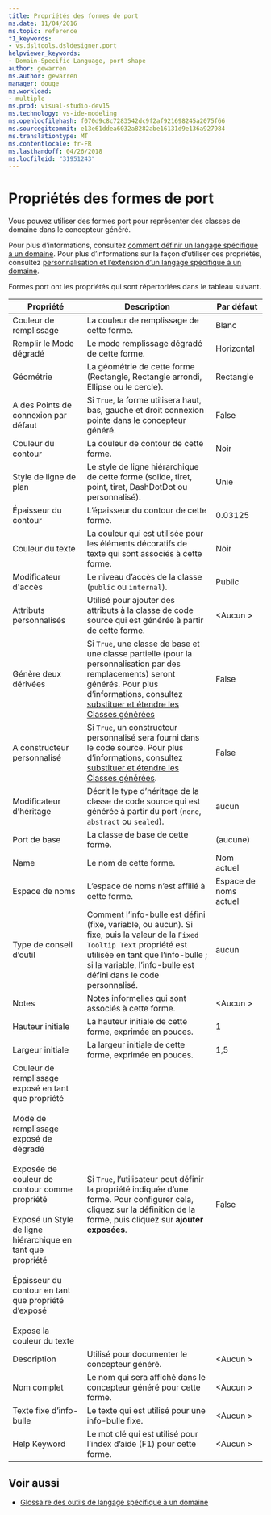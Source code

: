 ```yaml
---
title: Propriétés des formes de port
ms.date: 11/04/2016
ms.topic: reference
f1_keywords:
- vs.dsltools.dsldesigner.port
helpviewer_keywords:
- Domain-Specific Language, port shape
author: gewarren
ms.author: gewarren
manager: douge
ms.workload:
- multiple
ms.prod: visual-studio-dev15
ms.technology: vs-ide-modeling
ms.openlocfilehash: f070d9c8c7283542dc9f2af921698245a2075f66
ms.sourcegitcommit: e13e61ddea6032a8282abe16131d9e136a927984
ms.translationtype: MT
ms.contentlocale: fr-FR
ms.lasthandoff: 04/26/2018
ms.locfileid: "31951243"
---
```

# <a name="properties-of-port-shapes"></a>Propriétés des formes de port
Vous pouvez utiliser des formes port pour représenter des classes de domaine dans le concepteur généré.

 Pour plus d’informations, consultez [comment définir un langage spécifique à un domaine](../modeling/how-to-define-a-domain-specific-language.md). Pour plus d’informations sur la façon d’utiliser ces propriétés, consultez [personnalisation et l’extension d’un langage spécifique à un domaine](../modeling/customizing-and-extending-a-domain-specific-language.md).

 Formes port ont les propriétés qui sont répertoriées dans le tableau suivant.

|Propriété|Description|Par défaut|
|--------------|-----------------|-------------|
|Couleur de remplissage|La couleur de remplissage de cette forme.|Blanc|
|Remplir le Mode dégradé|Le mode remplissage dégradé de cette forme.|Horizontal|
|Géométrie|La géométrie de cette forme (Rectangle, Rectangle arrondi, Ellipse ou le cercle).|Rectangle|
|A des Points de connexion par défaut|Si `True`, la forme utilisera haut, bas, gauche et droit connexion pointe dans le concepteur généré.|False|
|Couleur du contour|La couleur de contour de cette forme.|Noir|
|Style de ligne de plan|Le style de ligne hiérarchique de cette forme (solide, tiret, point, tiret, DashDotDot ou personnalisé).|Unie|
|Épaisseur du contour|L’épaisseur du contour de cette forme.|0.03125|
|Couleur du texte|La couleur qui est utilisée pour les éléments décoratifs de texte qui sont associés à cette forme.|Noir|
|Modificateur d'accès|Le niveau d’accès de la classe (`public` ou `internal`).|Public|
|Attributs personnalisés|Utilisé pour ajouter des attributs à la classe de code source qui est générée à partir de cette forme.|\<Aucun >|
|Génère deux dérivées|Si `True`, une classe de base et une classe partielle (pour la personnalisation par des remplacements) seront générés. Pour plus d’informations, consultez [substituer et étendre les Classes générées](../modeling/overriding-and-extending-the-generated-classes.md)|False|
|A constructeur personnalisé|Si `True`, un constructeur personnalisé sera fourni dans le code source. Pour plus d’informations, consultez [substituer et étendre les Classes générées](../modeling/overriding-and-extending-the-generated-classes.md).|False|
|Modificateur d’héritage|Décrit le type d’héritage de la classe de code source qui est générée à partir du port (`none`, `abstract` ou `sealed`).|aucun|
|Port de base|La classe de base de cette forme.|(aucune)|
|Name|Le nom de cette forme.|Nom actuel|
|Espace de noms|L’espace de noms n’est affilié à cette forme.|Espace de noms actuel|
|Type de conseil d’outil|Comment l’info-bulle est défini (fixe, variable, ou aucun). Si fixe, puis la valeur de la `Fixed Tooltip Text` propriété est utilisée en tant que l’info-bulle ; si la variable, l’info-bulle est défini dans le code personnalisé.|aucun|
|Notes|Notes informelles qui sont associés à cette forme.|\<Aucun >|
|Hauteur initiale|La hauteur initiale de cette forme, exprimée en pouces.|1|
|Largeur initiale|La largeur initiale de cette forme, exprimée en pouces.|1,5|
|Couleur de remplissage exposé en tant que propriété<br /><br /> Mode de remplissage exposé de dégradé<br /><br /> Exposée de couleur de contour comme propriété<br /><br /> Exposé un Style de ligne hiérarchique en tant que propriété<br /><br /> Épaisseur du contour en tant que propriété d’exposé<br /><br /> Expose la couleur du texte|Si `True`, l’utilisateur peut définir la propriété indiquée d’une forme. Pour configurer cela, cliquez sur la définition de la forme, puis cliquez sur **ajouter exposées**.|False|
|Description|Utilisé pour documenter le concepteur généré.|\<Aucun >|
|Nom complet|Le nom qui sera affiché dans le concepteur généré pour cette forme.|\<Aucun >|
|Texte fixe d’info-bulle|Le texte qui est utilisé pour une info-bulle fixe.|\<Aucun >|
|Help Keyword|Le mot clé qui est utilisé pour l’index d’aide (F1) pour cette forme.|\<Aucun >|

## <a name="see-also"></a>Voir aussi

- [Glossaire des outils de langage spécifique à un domaine](http://msdn.microsoft.com/ca5e84cb-a315-465c-be24-76aa3df276aa)